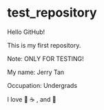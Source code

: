 # test_repository
Hello GitHub!

This is my first repository.

Note: ONLY FOR TESTING!

My name: Jerry Tan

Occupation: Undergrads

I love 🏀  ☕ , and 🕺

